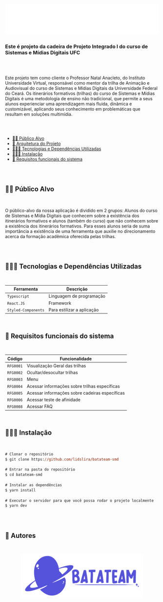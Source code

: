 <h1 align="center">
<img style="margin-top: 20px;" src="src/assets/azimute-logo.png">

### Este é projeto da cadeira de Projeto Integrado I do curso de Sistemas e Mídias Digitais UFC

<br>
<br>

 Este projeto tem como cliente o Professor Natal Anacleto, do Instituto Universidade Virtual, responsável como mentor da trilha de Animação e Audiovisual do curso de Sistemas e Mídias Digitais da Universidade Federal do Ceará. Os itinerários formativos (trilhas) do curso de Sistemas e Mídias Digitais é uma metodologia de ensino não tradicional, que permite a seus alunos experienciar uma aprendizagem mais fluida, dinâmica e customizável, aplicando seus conhecimento em problemáticas que resultam em soluções multimídia.


<br>
<br>

<!--ts-->

- [👧🏾 Público Alvo](#-Público)
- [📁 Arquitetura do Projeto](#-Arquitetura-do-Projeto)
- [👩🏾‍💻 Tecnologias e Dependências Utilizadas](#-Tecnologias-e-Dependências-Utilizadas)
- [👩🏾‍🔧 Instalação](#-Instalação)
- [🔧 Requisitos funcionais do sistema](#-Requisitos-Funcionais-Do-Sistema)


<!--te-->

<br>
<br>

## 👧🏾 Público Alvo

<br>

O público-alvo da nossa aplicação é dividido em 2 grupos: Alunos do curso de Sistemas e Mídia Digitais que conhecem sobre a existência dos itinerários formativos e alunos (também do curso)  que não conhecem sobre a existência dos itinerários formativos. Para esses alunos seria de suma importância a existência de uma ferramenta que auxilie no direcionamento acerca da formação acadêmica oferecida pelas trilhas.

<br>
<br>



## 👩🏾‍💻 Tecnologias e Dependências Utilizadas

<br>

| Ferramenta | Descrição |
| --- | --- |
| `Typescript` | Linguagem de programação ||
| `React.JS`   | Framework|
| `Styled-Components`    | Para estilizar a aplicação |

<br>

## 🔧  Requisitos funcionais do sistema

<br>

| Código | Funcionalidade |
| --- | --- |
| `RFG0001` | Visualização Geral das trilhas ||
| `RFG0002`   | Ocultar/desocultar trilhas |
| `RFG0003`    | Menu |
| `RFG0004`    | Acessar informações sobre trilhas específicas |
| `RFG0005`    | Acessar informações sobre cadeiras específicas |
| `RFG0006`    | Acessar teste de afinidade |
| `RFG0008`    | Acessar FAQ |

<br>

## 👩🏾‍🔧 Instalação

<br>

```ps
# Clonar o repositório
$ git clone https://github.com/lidslira/batateam-smd

# Entrar na pasta do repositório
$ cd batateam-smd

# Instalar as dependências
$ yarn install

# Executar o servidor para que você possa rodar o projeto localmente
$ yarn dev
```
<br>
<br>

## 🥔 Autores

</br>

<p align="center">
<a>
 <img src="src/assets/logo-batateam-expand.png" width="400px;" alt="Batateam"/>
 <br/>
</a>
</p>
